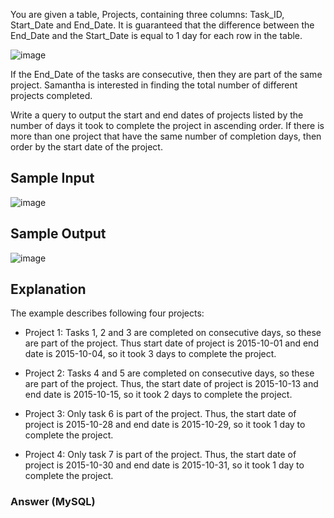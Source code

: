 You are given a table, Projects, containing three columns: Task_ID, Start_Date and End_Date. 
It is guaranteed that the difference between the End_Date and the Start_Date is equal to 1 day for each row in the table.

![image](https://user-images.githubusercontent.com/23621801/158387270-edca7c55-349c-4132-849a-03c6fc217eee.png)

If the End_Date of the tasks are consecutive, then they are part of the same project. Samantha is interested in finding the total number of different projects completed.

Write a query to output the start and end dates of projects listed by the number of days it took to complete the project in ascending order. 
If there is more than one project that have the same number of completion days, then order by the start date of the project.


## Sample Input

![image](https://user-images.githubusercontent.com/23621801/158387404-54a2f465-8f4d-4f0d-98bd-070a3af73690.png)


## Sample Output

![image](https://user-images.githubusercontent.com/23621801/158387497-8b934772-10d8-4442-bfbd-e3aa35f2af4e.png)

## Explanation

The example describes following four projects:

* Project 1: Tasks 1, 2 and 3 are completed on consecutive days, so these are part of the project. 
Thus start date of project is 2015-10-01 and end date is 2015-10-04, so it took 3 days to complete the project.

* Project 2: Tasks 4 and 5 are completed on consecutive days, so these are part of the project. 
Thus, the start date of project is 2015-10-13 and end date is 2015-10-15, so it took 2 days to complete the project.

* Project 3: Only task 6 is part of the project. Thus, the start date of project is 2015-10-28 and end date is 2015-10-29, 
so it took 1 day to complete the project.

* Project 4: Only task 7 is part of the project. Thus, the start date of project is 2015-10-30 
and end date is 2015-10-31, so it took 1 day to complete the project.


### Answer (MySQL)



